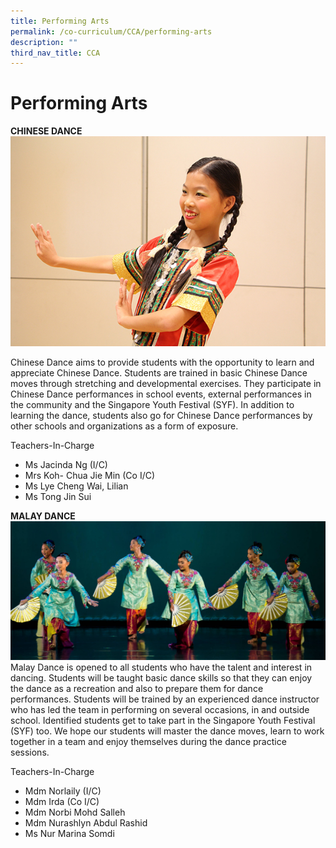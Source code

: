 ```yaml
---
title: Performing Arts
permalink: /co-curriculum/CCA/performing-arts
description: ""
third_nav_title: CCA
---
```

# Performing Arts

**CHINESE DANCE**
![](/images/chinese_dance.jpg)

Chinese Dance aims to provide students with the opportunity to learn and appreciate Chinese Dance. Students are trained in basic Chinese Dance moves through stretching and developmental exercises. They participate in Chinese Dance performances in school events, external performances in the community and the Singapore Youth Festival (SYF). In addition to learning the dance, students also go for Chinese Dance performances by other schools and organizations as a form of exposure.

Teachers-In-Charge

* Ms Jacinda Ng (I/C)
* Mrs Koh- Chua Jie Min (Co I/C)
* Ms Lye Cheng Wai, Lilian 
* Ms Tong Jin Sui

**MALAY DANCE**
![](/images/Malay%20Dance.jpg)
Malay Dance is opened to all students who have the talent and interest in dancing.  Students will be taught basic dance skills so that they can enjoy the dance as a recreation and also to prepare them for dance performances. Students will be trained by an experienced dance instructor who has led the team in performing on several occasions, in and outside school. Identified students get to take part in the Singapore Youth Festival (SYF) too. We hope our students will master the dance moves, learn to work together in a team and enjoy themselves during the dance practice sessions.

Teachers-In-Charge

* Mdm Norlaily (I/C)
* Mdm Irda (Co I/C)
* Mdm Norbi Mohd Salleh
* Mdm Nurashlyn Abdul Rashid
* Ms Nur Marina Somdi 